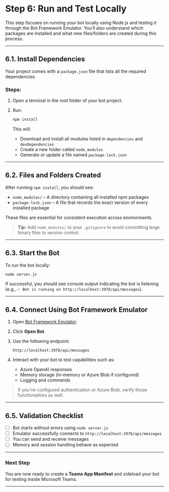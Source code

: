 # Step 6: Run and Test Locally

This step focuses on running your bot locally using Node.js and testing it through the Bot Framework Emulator. You’ll also understand which packages are installed and what new files/folders are created during this process.

---

## 6.1. Install Dependencies

Your project comes with a `package.json` file that lists all the required dependencies.

### Steps:

1. Open a terminal in the root folder of your bot project.
2. Run:

   ```bash
   npm install
   ```

   This will:

   * Download and install all modules listed in `dependencies` and `devDependencies`
   * Create a new folder called `node_modules`
   * Generate or update a file named `package-lock.json`

---

## 6.2. Files and Folders Created

After running `npm install`, you should see:

* `node_modules/` – A directory containing all installed npm packages
* `package-lock.json` – A file that records the exact version of every installed package

These files are essential for consistent execution across environments.

> **Tip:** Add `node_modules/` to your `.gitignore` to avoid committing large binary files to version control.

---

## 6.3. Start the Bot

To run the bot locally:

```bash
node server.js
```

If successful, you should see console output indicating the bot is listening (e.g., `✅ Bot is running on http://localhost:3978/api/messages`).

---

## 6.4. Connect Using Bot Framework Emulator

1. Open [Bot Framework Emulator](https://aka.ms/botframework-emulator).
2. Click **Open Bot**.
3. Use the following endpoint:

   ```
   http://localhost:3978/api/messages
   ```
4. Interact with your bot to test capabilities such as:

   * Azure OpenAI responses
   * Memory storage (in-memory or Azure Blob if configured)
   * Logging and commands

> If you’ve configured authentication or Azure Blob, verify those functionalities as well.

---

## 6.5. Validation Checklist

* [ ] Bot starts without errors using `node server.js`
* [ ] Emulator successfully connects to `http://localhost:3978/api/messages`
* [ ] You can send and receive messages
* [ ] Memory and session handling behave as expected

---

### Next Step

You are now ready to create a **Teams App Manifest** and sideload your bot for testing inside Microsoft Teams.

---

<br><br>
